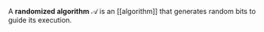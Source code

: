 A **randomized algorithm** $\mathcal{A}$ is an [[algorithm]] that generates random bits to guide its execution.